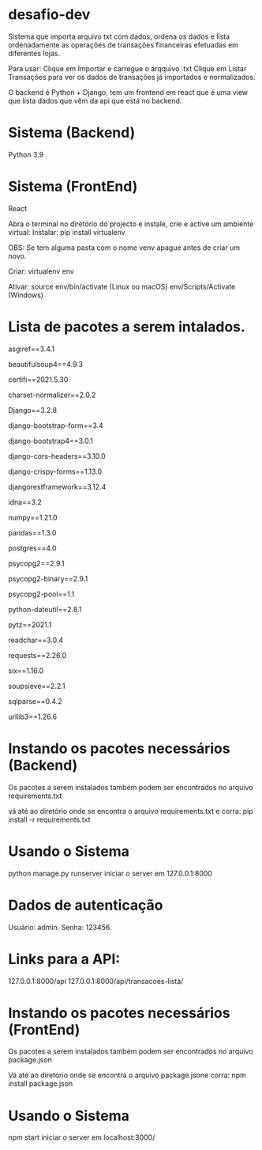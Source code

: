 # desafio-dev
Sistema que importa arquivo txt com dados, ordena os dados e lista ordenadamente as operações de transações financeiras efetuadas em diferentes lojas.

Para usar: 
Clique em Importar e carregue o arqquivo .txt
Clique em Listar Transações para ver os dados de transações já importados e normalizados.

O backend é Python + Django, tem um frontend em react que é uma view que lista dados que vêm da api que está no backend.


# Sistema (Backend)
Python 3.9

# Sistema (FrontEnd)
React

Abra o terminal no diretório do projecto e instale, crie e active um ambiente virtual:
Instalar:
pip install virtualenv

OBS: 
Se tem alguma pasta com o nome venv apague antes de criar um novo.


Criar:
virtualenv env

Ativar:
source env/bin/activate    (Linux ou macOS)
env/Scripts/Activate    (Windows)

# Lista de pacotes a serem intalados.
asgiref==3.4.1

beautifulsoup4==4.9.3

certifi==2021.5.30

charset-normalizer==2.0.2

Django==3.2.8

django-bootstrap-form==3.4

django-bootstrap4==3.0.1

django-cors-headers==3.10.0

django-crispy-forms==1.13.0

djangorestframework==3.12.4

idna==3.2

numpy==1.21.0

pandas==1.3.0

postgres==4.0

psycopg2==2.9.1

psycopg2-binary==2.9.1

psycopg2-pool==1.1

python-dateutil==2.8.1

pytz==2021.1

readchar==3.0.4

requests==2.26.0

six==1.16.0

soupsieve==2.2.1

sqlparse==0.4.2

urllib3==1.26.6



# Instando os pacotes necessários (Backend)
Os pacotes a serem instalados também podem ser encontrados no arquivo requirements.txt

vá até ao diretório onde se encontra o arquivo requirements.txt e corra:
pip install -r requirements.txt


# Usando o Sistema
python manage.py runserver
iniciar o server em 127.0.0.1:8000

# Dados de autenticação
Usuário: admin.
Senha: 123456.

# Links para a API:
127.0.0.1:8000/api
127.0.0.1:8000/api/transacoes-lista/


# Instando os pacotes necessários (FrontEnd)
Os pacotes a serem instalados também podem ser encontrados no arquivo package.json

Vá até ao diretório onde se encontra o arquivo  package.jsone corra:
npm install package.json
 
# Usando o Sistema
npm start
iniciar o server em localhost:3000/


